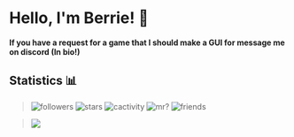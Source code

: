 # Hello, I'm Berrie! 👋

**If you have a request for a game that I should make a GUI for message me on discord (In bio!)**

## Statistics 📊

> ![followers](https://img.shields.io/github/followers/CheriBerrie?color=red&label=Followers&logo=github&style=for-the-badge) ![stars](https://img.shields.io/github/stars/CheriBerrie?color=red&logo=github&style=for-the-badge) ![cactivity](https://img.shields.io/github/commit-activity/m/CheriBerrie/Berries-Scripts?color=green&logo=github&style=for-the-badge) ![mr?](https://img.shields.io/badge/Moderated%20Repositories-Yes!-brightgreen?logo=github&style=for-the-badge) ![friends](https://img.shields.io/badge/Friends-8-green?style=for-the-badge&logo=discord&logoColor=white)





> ![](https://img.shields.io/badge/-Windows%20user-blue?labelColor=blue&style=for-the-badge&logo=windows)

